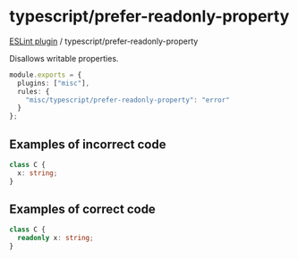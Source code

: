 # typescript/prefer-readonly-property

[ESLint plugin](https://iliubinskii.github.io/eslint-plugin-misc/) / typescript/prefer-readonly-property

Disallows writable properties.

```ts
module.exports = {
  plugins: ["misc"],
  rules: {
    "misc/typescript/prefer-readonly-property": "error"
  }
};
```

## Examples of incorrect code

```ts
class C {
  x: string;
}
```

## Examples of correct code

```ts
class C {
  readonly x: string;
}
```
